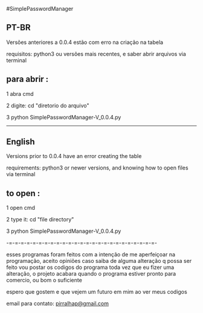 #SimplePasswordManager



PT-BR
-----
Versões anteriores a 0.0.4 estão com erro na criação na tabela

requisitos: python3 ou versões mais recentes, e saber abrir arquivos via terminal


para abrir :
------------
  1 abra cmd

  2 digite: cd "diretorio do arquivo"

  3 python SimplePasswordManager-V_0.0.4.py
  
-------------------------------------------------------------------------------------------------
English
-------

Versions prior to 0.0.4 have an error creating the table

requirements: python3 or newer versions, and knowing how to open files via terminal

to open :
----------
  1 open cmd

  2 type it: cd "file directory"

  3 python SimplePasswordManager-V_0.0.4.py



-=-=-=-=-=-=-=-=-=-=-=-=-=-=-=-=-=-=-=-=-=-=-=-=-=-

esses programas foram feitos com a intenção de me
aperfeiçoar na programação, aceito opiniões 
caso saiba de alguma alteração q possa ser feito
vou postar os codigos do programa toda vez que
eu fizer uma alteração, o projeto acabara quando o 
programa estiver pronto para comercio, ou bom o 
suficiente

espero que gostem e que vejem um futuro em mim ao ver 
meus codigos

email para contato:
pirralhap@gmail.com
